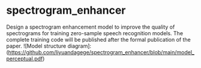 # spectrogram_enhancer
Design a spectrogram enhancement model to improve the quality of spectrograms for training zero-sample speech recognition models. The complete training code will be published after the formal publication of the paper.
![Model structure diagram]:(https://github.com/liyuandagege/spectrogram_enhancer/blob/main/model_perceptual.pdf)

